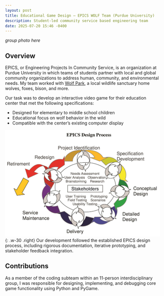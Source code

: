 ```yaml
---
layout: post
title: Educational Game Design – EPICS WOLF Team (Purdue University)
description: Student-led community service based engineering team
date: 2025-07-20 15:46 -0400
---
```


*group photo here*

## Overview

EPICS, or Engineering Projects In Community Service, is an organization at Purdue University in which teams of students partner with local and global community organizations to address human, community, and environmental needs. My team worked with [Wolf Park](https://visitwolfpark.org/), a local wildlife sanctuary home wolves, foxes, bison, and more. 

Our task was to develop an interactive video game for their education center that met the following specifications:
- Designed for elementary to middle school children
- Educational focus on wolf behavior in the wild
- Compatible with the center’s existing computer display

![Desktop View](assets/posts/EPICS-WOLF-team/EPICS-design-cycle.jpg){: .w-30 .right}
Our development followed the established EPICS design process, including rigorous documentation, iterative prototyping, and stakeholder feedback integration.

## Contributions

As a member of the coding subteam within an 11-person interdisciplinary group, I was responsible for designing, implementing, and debugging core game functionality using Python and PyGame. 